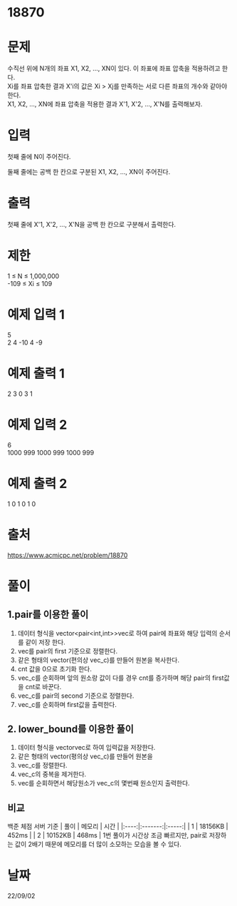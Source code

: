 # 18870

# 문제
수직선 위에 N개의 좌표 X1, X2, ..., XN이 있다. 이 좌표에 좌표 압축을 적용하려고 한다.  
Xi를 좌표 압축한 결과 X'i의 값은 Xi > Xj를 만족하는 서로 다른 좌표의 개수와 같아야 한다.  
X1, X2, ..., XN에 좌표 압축을 적용한 결과 X'1, X'2, ..., X'N를 출력해보자.

# 입력
첫째 줄에 N이 주어진다.

둘째 줄에는 공백 한 칸으로 구분된 X1, X2, ..., XN이 주어진다.

# 출력
첫째 줄에 X'1, X'2, ..., X'N을 공백 한 칸으로 구분해서 출력한다.

# 제한
1 ≤ N ≤ 1,000,000  
-109 ≤ Xi ≤ 109  

# 예제 입력 1 
5  
2 4 -10 4 -9  

# 예제 출력 1 
2 3 0 3 1  

# 예제 입력 2 
6  
1000 999 1000 999 1000 999  

# 예제 출력 2 
1 0 1 0 1 0  

# 출처 
https://www.acmicpc.net/problem/18870

# 풀이
## 1.pair를 이용한 풀이
1. 데이터 형식을 vector<pair<int,int>>vec로 하여 pair에 좌표와 해당 입력의 순서를 같이 저장 한다.  
2. vec를 pair의 first 기준으로 정렬한다. 
3. 같은 형태의 vector(편의상 vec_c)를 만들어 원본을 복사한다.
4. cnt 값을 0으로 초기화 한다.
5. vec_c를 순회하며 앞의 원소랑 값이 다를 경우 cnt를 증가하며 해당 pair의 first값을 cnt로 바꾼다.
6. vec_c를 pair의 second 기준으로 정렬한다.
7. vec_c를 순회하며 first값을 출력한다.

## 2. lower_bound를 이용한 풀이
1. 데이터 형식을 vector<int>vec로 하여 입력값을 저장한다.
2. 같은 형태의 vector(평의상 vec_c)를 만들어 원본을 
3. vec_c를 정렬한다.
4. vec_c의 중복을 제거한다.
5. vec를 순회하면서 해당원소가 vec_c의 몇번째 원소인지 출력한다.

## 비교
백준 체점 서버 기준
| 풀이 |  메모리 |  시간 |
|:----:|:-------:|:-----:|
|   1  | 18156KB | 452ms |
|   2  | 10152KB | 468ms |
1번 풀이가 시간상 조금 빠르지만, pair로 저장하는 값이 2배기 때문에 메모리를 더 많이 소모하는 모습을 볼 수 있다.

# 날짜
22/09/02
